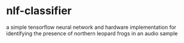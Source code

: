 # nlf-classifier
a simple tensorflow neural network and hardware implementation for identifying the presence of northern leopard frogs in an audio sample

